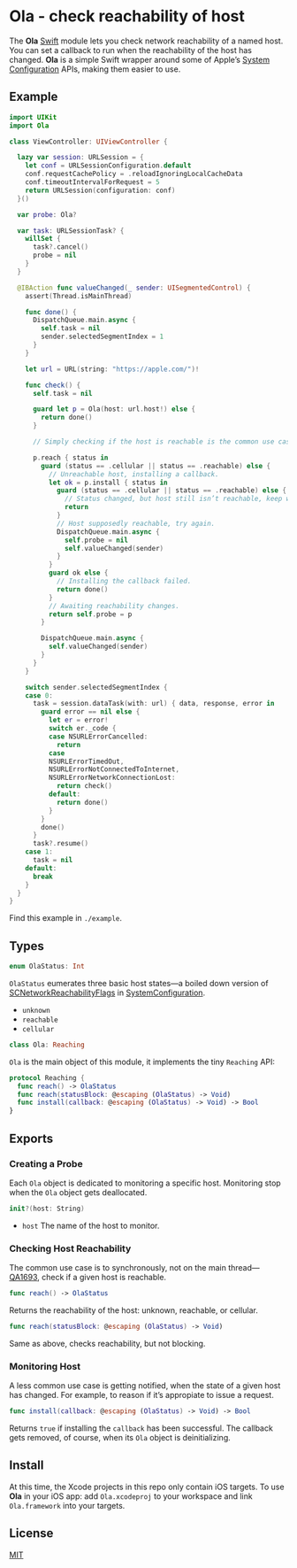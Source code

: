 # Ola - check reachability of host

The **Ola** [Swift](https://swift.org/) module lets you check network reachability of a named host. You can set a callback to run when the reachability of the host has changed. **Ola** is a simple Swift wrapper around some of Apple’s [System Configuration](https://developer.apple.com/reference/SystemConfiguration) APIs, making them easier to use.

## Example

```swift
import UIKit
import Ola

class ViewController: UIViewController {

  lazy var session: URLSession = {
    let conf = URLSessionConfiguration.default
    conf.requestCachePolicy = .reloadIgnoringLocalCacheData
    conf.timeoutIntervalForRequest = 5
    return URLSession(configuration: conf)
  }()

  var probe: Ola?

  var task: URLSessionTask? {
    willSet {
      task?.cancel()
      probe = nil
    }
  }

  @IBAction func valueChanged(_ sender: UISegmentedControl) {
    assert(Thread.isMainThread)

    func done() {
      DispatchQueue.main.async {
        self.task = nil
        sender.selectedSegmentIndex = 1
      }
    }

    let url = URL(string: "https://apple.com/")!

    func check() {
      self.task = nil

      guard let p = Ola(host: url.host!) else {
        return done()
      }

      // Simply checking if the host is reachable is the common use case.

      p.reach { status in
        guard (status == .cellular || status == .reachable) else {
          // Unreachable host, installing a callback.
          let ok = p.install { status in
            guard (status == .cellular || status == .reachable) else {
              // Status changed, but host still isn’t reachable, keep waiting.
              return
            }
            // Host supposedly reachable, try again.
            DispatchQueue.main.async {
              self.probe = nil
              self.valueChanged(sender)
            }
          }
          guard ok else {
            // Installing the callback failed.
            return done()
          }
          // Awaiting reachability changes.
          return self.probe = p
        }

        DispatchQueue.main.async {
          self.valueChanged(sender)
        }
      }
    }

    switch sender.selectedSegmentIndex {
    case 0:
      task = session.dataTask(with: url) { data, response, error in
        guard error == nil else {
          let er = error!
          switch er._code {
          case NSURLErrorCancelled:
            return
          case
          NSURLErrorTimedOut,
          NSURLErrorNotConnectedToInternet,
          NSURLErrorNetworkConnectionLost:
            return check()
          default:
            return done()
          }
        }
        done()
      }
      task?.resume()
    case 1:
      task = nil
    default:
      break
    }
  }
}
```

Find this example in `./example`.

## Types

```swift
enum OlaStatus: Int
```

`OlaStatus` eumerates three basic host states—a boiled down version of [SCNetworkReachabilityFlags](https://developer.apple.com/documentation/systemconfiguration/scnetworkreachabilityflags) in [SystemConfiguration](https://developer.apple.com/documentation/systemconfiguration).

- `unknown`
- `reachable`
- `cellular`

```swift
class Ola: Reaching
```

`Ola` is the main object of this module, it implements the tiny `Reaching` API:

```swift
protocol Reaching {
  func reach() -> OlaStatus
  func reach(statusBlock: @escaping (OlaStatus) -> Void)
  func install(callback: @escaping (OlaStatus) -> Void) -> Bool
}
```

## Exports

### Creating a Probe

Each `Ola` object is dedicated to monitoring a specific host. Monitoring stop when the `Ola` object gets deallocated.

```swift
init?(host: String)
```

- `host` The name of the host to monitor.

### Checking Host Reachability

The common use case is to synchronously, not on the main thread—[QA1693](https://developer.apple.com/library/content/qa/qa1693/_index.html), check if a given host is reachable.

```swift
func reach() -> OlaStatus
```

Returns the reachability of the host: unknown, reachable, or cellular.

```swift
func reach(statusBlock: @escaping (OlaStatus) -> Void)
```

Same as above, checks reachability, but not blocking.

### Monitoring Host

A less common use case is getting notified, when the state of a given host has changed. For example, to reason if it’s appropiate to issue a request.

```swift
func install(callback: @escaping (OlaStatus) -> Void) -> Bool
```

Returns `true` if installing the `callback` has been successful. The callback gets removed, of course, when its `Ola` object is deinitializing.

## Install

At this time, the Xcode projects in this repo only contain iOS targets. To use **Ola** in your iOS app: add `Ola.xcodeproj` to your workspace and link `Ola.framework` into your targets.

## License

[MIT](https://raw.github.com/michaelnisi/ola/master/LICENSE)

